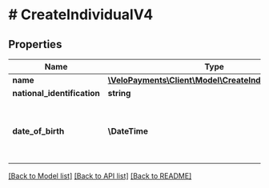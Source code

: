 # # CreateIndividualV4

## Properties

Name | Type | Description | Notes
------------ | ------------- | ------------- | -------------
**name** | [**\VeloPayments\Client\Model\CreateIndividualV3Name**](CreateIndividualV3Name.md) |  |
**national_identification** | **string** |  | [optional]
**date_of_birth** | **\DateTime** | Must not be date in future. Example - 1970-05-20 |

[[Back to Model list]](../../README.md#models) [[Back to API list]](../../README.md#endpoints) [[Back to README]](../../README.md)
